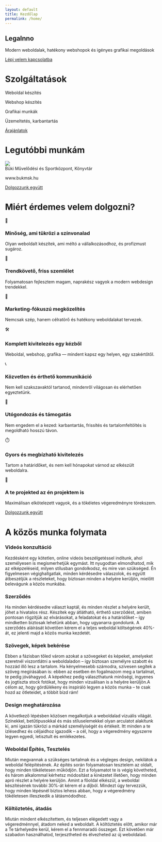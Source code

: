 ```yaml
---
layout: default
title: Kezdőlap
permalink: /home/
---
```

<div class="boxContainerLighter noPadding">
    <section class="hero-section">
        <div class="hero-content">
          <h1 data-aos="fade-right">LegaInno</h1>
          <p data-aos="fade-right" data-aos-delay="200">Modern weboldalak, hatékony webshopok és igényes grafikai megoldások</p>
        </div>
        <div data-aos="fade-right" data-aos-delay="400">
            <a href="../kapcsolat" class="button noMargin">
                <span>Lépj velem kapcsolatba</span>
                <i data-lucide="headset" class="icon"></i>
            </a>
        </div>
    </section>
</div>
<div class="boxContainerDarker">
    <div class="boxTitle2 mainText" data-aos="fade-right" data-aos-delay="200">
        <h1>Szolgáltatások</h1>
    </div>
    <div class="boxContainer_2">
        <div data-aos="fade-right" data-aos-delay="400">
            <div class="box boxHome">
                <div class="circle">
                    <i data-lucide="code" class="icon"></i>
                </div>
                <p>Weboldal készítés</p>
            </div>
        </div>
        <div data-aos="fade-right">
            <div class="box boxHome">
                <div class="circle">
                    <i data-lucide="shopping-basket" class="icon"></i>
                </div>
                <p>Webshop készítés</p>
            </div>
        </div>
        <div data-aos="fade-right" data-aos-delay="600">
            <div class="box boxHome">
                <div class="circle">
                    <i data-lucide="pen-tool" class="icon"></i>
                </div>
                <p>Grafikai munkák</p>
            </div>
        </div>
        <div data-aos="fade-right" data-aos-delay="200">
            <div class="box boxHome">
                <div class="circle">
                    <i data-lucide="construction" class="icon"></i>
                </div>
                <p>Üzemeltetés, karbantartás</p>
            </div>
        </div>
    </div>
    <div data-aos="fade-right"  data-aos-delay="200">
        <a href="../ajanlatok" class="button">
            <span>Árajánlatok</span>
            <i data-lucide="badge-percent" class="icon"></i>
        </a>
    </div>
</div>
<div class="boxContainerLighter">
    <div class="boxTitle1 mainText2" data-aos="fade-right" data-aos-delay="200">
        <h1>Legutóbbi munkám</h1>
    </div>
    <div class="refBox" data-aos="fade-right" data-aos-delay="300">
        <div>
            <img src="..\img/mockup_buk.png" class="refBoxImg"/>
        </div>
        <div>
            <span class="refBoxTitle">Büki Művelődési és Sportközpont, Könyvtár</span>
            <p>www.bukmsk.hu</p>
        </div>
    </div>
    <div data-aos="fade-right">
        <a href="../kapcsolat" class="button">
            <span>Dolgozzunk együtt</span>
            <i data-lucide="briefcase-business" class="icon"></i>
        </a>
    </div>
</div>
<div class="boxContainerDarker mT-4">
    <div class="boxTitle2 mainText" data-aos="fade-right" data-aos-delay="200">
      <h1>Miért érdemes velem dolgozni?</h1>
    </div>
    <section class="why-work-with-me">
        <div class="benefits-grid">
            <div data-aos="fade-right" data-aos-delay="200">          
                <div class="benefit-item">
                    <span class="icon">🔧</span>
                    <h3>Minőség, ami tükrözi a színvonalad</h3>
                    <p>Olyan weboldalt készítek, ami méltó a vállalkozásodhoz, és profizmust sugároz.</p>
                </div>
            </div>
            <div data-aos="fade-right" data-aos-delay="300">
                <div class="benefit-item">
                    <span class="icon">🚀</span>
                    <h3>Trendkövető, friss szemlélet</h3>
                    <p>Folyamatosan fejlesztem magam, naprakész vagyok a modern webdesign trendekkel.</p>
                </div>
            </div>
            <div data-aos="fade-right" data-aos-delay="400">
                <div class="benefit-item">
                    <span class="icon">🎯</span>
                    <h3>Marketing-fókuszú megközelítés</h3>
                    <p>Nemcsak szép, hanem célratörő és hatékony weboldalakat tervezek.</p>
                </div>
            </div>
            <div data-aos="fade-right" data-aos-delay="500">
                <div class="benefit-item">
                    <span class="icon">🛠️</span>
                    <h3>Komplett kivitelezés egy kézből</h3>
                    <p>Weboldal, webshop, grafika — mindent kapsz egy helyen, egy szakértőtől.</p>
                </div>
            </div>
            <div data-aos="fade-right" data-aos-delay="600">
                <div class="benefit-item">
                    <span class="icon">📞</span>
                    <h3>Közvetlen és érthető kommunikáció</h3>
                    <p>Nem kell szakszavaktól tartanod, mindenről világosan és elérhetően egyeztetünk.</p>
                </div>
            </div>
            <div data-aos="fade-right" data-aos-delay="700">
                <div class="benefit-item">
                    <span class="icon">🧩</span>
                    <h3>Utógondozás és támogatás</h3>
                    <p>Nem engedem el a kezed: karbantartás, frissítés és tartalomfeltöltés is megoldható hosszú távon.</p>
                </div>
            </div>
            <div data-aos="fade-right" data-aos-delay="800">
                <div class="benefit-item">
                    <span class="icon">⏱️</span>
                    <h3>Gyors és megbízható kivitelezés</h3>
                    <p>Tartom a határidőket, és nem kell hónapokat várnod az elkészült weboldalra.</p>
                </div>
            </div>
            <div data-aos="fade-right" data-aos-delay="900">
                <div class="benefit-item">
                    <span class="icon">🤝</span>
                    <h3>A te projekted az én projektem is</h3>
                    <p>Maximálisan elkötelezett vagyok, és a tökéletes végeredményre törekszem.</p>
                </div>
            </div>
        </div>
    </section>
    <div data-aos="fade-right">
        <a href="../kapcsolat" class="button">
            <span>Dolgozzunk együtt</span>
            <i data-lucide="briefcase-business" class="icon"></i>
        </a>
    </div>
  </div>
<div class="boxContainerLighter">
    <div class="boxTitle1 mainText2" data-aos="fade-right" data-aos-delay="200">
        <h1>A közös munka folymata</h1>
    </div>
    <section class="timeLineContainer">
        <div class="timeLineContainerLine" data-aos="fade" data-aos-delay="600"></div>
        <div class="timeline-item" data-aos="fade-left" data-aos-delay="200">
            <div class="timeline-content">
                <h3>Videós konzultáció</h3>
                <p>Kezdésként egy kötetlen, online videós beszélgetéssel indítunk, ahol személyesen is megismerhetjük egymást. Itt nyugodtan elmondhatod, mik az elképzeléseid, milyen stílusban gondolkodsz, és mire van szükséged. Én figyelmesen végighallgatlak, minden kérdésedre válaszolok, és együtt átbeszéljük a részleteket, hogy biztosan minden a helyére kerüljön, mielőtt belevágunk a közös munkába.</p>
            </div>
            <div class="timeline-item-circle">
                <i data-lucide="video" class="icon"></i>
            </div>
        </div>
        <div class="timeline-item" data-aos="fade-left" data-aos-delay="300">
            <div class="timeline-content">
                <h3>Szerződés</h3>
                <p>Ha minden kérdésedre választ kaptál, és minden részlet a helyére került, jöhet a hivatalos rész. Készítek egy átlátható, érthető szerződést, amiben pontosan rögzítjük az elvárásokat, a feladatokat és a határidőket – így mindketten biztosak lehetünk abban, hogy ugyanarra gondolunk. A szerződés aláírását követően kérem el a teljes weboldal költségének 40%-át, ez jelenti majd a közös munka kezdetét.</p>
            </div>
            <div class="timeline-item-circle">
                <i data-lucide="handshake" class="icon"></i>
            </div>
        </div>
        <div class="timeline-item" data-aos="fade-left" data-aos-delay="400">
            <div class="timeline-content">
                <h3>Szövegek, képek bekérése</h3>
                <p>Ebben a fázisban tőled várom azokat a szövegeket és képeket, amelyeket szeretnél viszontlátni a weboldaladon – így biztosan személyre szabott és hozzád illő lesz a tartalom. Ha kényelmesebb számodra, szívesen segítek a szöveg megírásában is: ebben az esetben én fogalmazom meg a tartalmat, te pedig jóváhagyod. A képekhez pedig választhatunk minőségi, ingyenes és jogtiszta stock fotókat, hogy minden vizuálisan is a helyére kerüljön.A célom az, hogy gördülékeny és inspiráló legyen a közös munka – te csak hozd az ötleteidet, a többit bízd rám!</p>
            </div>
            <div class="timeline-item-circle">
                <i data-lucide="image-down" class="icon"></i>
            </div>
        </div>
        <div class="timeline-item" data-aos="fade-left" data-aos-delay="500">
            <div class="timeline-content">
                <h3>Design meghatározása</h3>
                <p>A következő lépésben közösen megalkotjuk a weboldalad vizuális világát. Színekkel, betűtípusokkal és más stíluselemekkel olyan arculatot alakítunk ki, ami igazán tükrözi a márkád személyiségét és értékeit. Itt minden a te ízlésedhez és céljaidhoz igazodik – a cél, hogy a végeredmény egyszerre legyen egyedi, letisztult és emlékezetes.</p>
            </div>
            <div class="timeline-item-circle">
                <i data-lucide="swatch-book" class="icon"></i>
            </div>
        </div>
        <div class="timeline-item" data-aos="fade-left" data-aos-delay="600">
            <div class="timeline-content">
                <h3>Weboldal Építés, Tesztelés</h3>
                <p>Miután megvannak a szükséges tartalmak és a végleges design, nekilátok a weboldal felépítésének. Az építés során folyamatosan tesztelem az oldalt, hogy minden tökéletesen működjön. Ezt a folyamatot te is végig követheted, és három alkalommal kérhetsz módosítást a kinézetet illetően, hogy minden apró részlet a helyére kerüljön. Amint a főoldal elkészül, a weboldal készítésének további 30%-át kérem el a díjból.
                Mindezt úgy tervezzük, hogy minden lépésnél biztos lehess abban, hogy a végeredmény tökéletesen illeszkedik a látásmódodhoz.</p>
            </div>
            <div class="timeline-item-circle">
                <i data-lucide="code" class="icon"></i>
            </div>
        </div>
        <div class="timeline-item" data-aos="fade-left" data-aos-delay="500">
            <div class="timeline-content">
                <h3>Költöztetés, átadás</h3>
                <p>Miután mindent elkészítettem, és teljesen elégedett vagy a végeredménnyel, átadom neked a weboldalt. A költöztetés előtt, amikor már a Te tárhelyedre kerül, kérem el a fennmaradó összeget. Ezt követően már szabadon használhatod, terjesztheted és élvezheted az új weboldalad.</p>
            </div>
            <div class="timeline-item-circle">
                <i data-lucide="check" class="icon"></i>
            </div>
        </div>
    </section>
</div>  